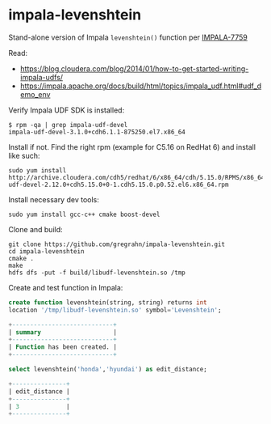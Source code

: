 # impala-levenshtein

Stand-alone version of Impala `levenshtein()` function per [IMPALA-7759](https://issues.apache.org/jira/browse/IMPALA-7759)

Read:
- https://blog.cloudera.com/blog/2014/01/how-to-get-started-writing-impala-udfs/
- https://impala.apache.org/docs/build/html/topics/impala_udf.html#udf_demo_env

Verify Impala UDF SDK is installed:

```
$ rpm -qa | grep impala-udf-devel
impala-udf-devel-3.1.0+cdh6.1.1-875250.el7.x86_64
```

Install if not. Find the right rpm (example for C5.16 on RedHat 6) and install like such:

```
sudo yum install http://archive.cloudera.com/cdh5/redhat/6/x86_64/cdh/5.15.0/RPMS/x86_64/impala-udf-devel-2.12.0+cdh5.15.0+0-1.cdh5.15.0.p0.52.el6.x86_64.rpm
```

Install necessary dev tools:

```
sudo yum install gcc-c++ cmake boost-devel
```

Clone and build:

```
git clone https://github.com/gregrahn/impala-levenshtein.git
cd impala-levenshtein
cmake .
make
hdfs dfs -put -f build/libudf-levenshtein.so /tmp
```

Create and test function in Impala:

```sql
create function levenshtein(string, string) returns int
location '/tmp/libudf-levenshtein.so' symbol='Levenshtein';

+----------------------------+
| summary                    |
+----------------------------+
| Function has been created. |
+----------------------------+

select levenshtein('honda','hyundai') as edit_distance;

+---------------+
| edit_distance |
+---------------+
| 3             |
+---------------+
```
